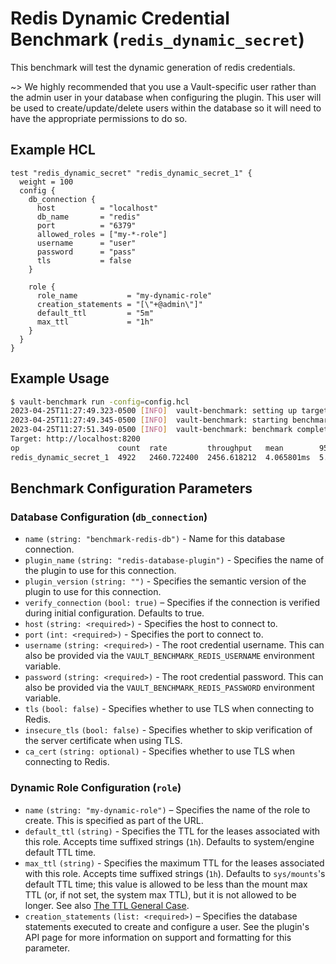 # Redis Dynamic Credential Benchmark (`redis_dynamic_secret`)

This benchmark will test the dynamic generation of redis credentials.

~> We highly recommended that you use a Vault-specific user rather than the admin user
in your database when configuring the plugin. This user will be used to
create/update/delete users within the database so it will need to have the appropriate
permissions to do so.

## Example HCL

```hcl
test "redis_dynamic_secret" "redis_dynamic_secret_1" {
  weight = 100
  config {
    db_connection {
      host          = "localhost"
      db_name       = "redis"
      port          = "6379"
      allowed_roles = ["my-*-role"]
      username      = "user"
      password      = "pass"
      tls           = false
    }

    role {
      role_name           = "my-dynamic-role"
      creation_statements = "[\"+@admin\"]"
      default_ttl         = "5m"
      max_ttl             = "1h"
    }
  }
}
```

## Example Usage

```bash
$ vault-benchmark run -config=config.hcl
2023-04-25T11:27:49.323-0500 [INFO]  vault-benchmark: setting up targets
2023-04-25T11:27:49.345-0500 [INFO]  vault-benchmark: starting benchmarks: duration=2s
2023-04-25T11:27:51.349-0500 [INFO]  vault-benchmark: benchmark complete
Target: http://localhost:8200
op                      count  rate         throughput   mean        95th%       99th%        successRatio
redis_dynamic_secret_1  4922   2460.722400  2456.618212  4.065801ms  5.248935ms  10.719219ms  100.00%
```

## Benchmark Configuration Parameters

### Database Configuration (`db_connection`)

- `name` `(string: "benchmark-redis-db")` - Name for this database connection.
- `plugin_name` `(string: "redis-database-plugin")` - Specifies the name of the plugin to use for this connection.
- `plugin_version` `(string: "")` - Specifies the semantic version of the plugin to use for this connection.
- `verify_connection` `(bool: true)` – Specifies if the connection is verified during initial configuration. Defaults to true.
- `host` `(string: <required>)` - Specifies the host to connect to.
- `port` `(int: <required>)` - Specifies the port to connect to.
- `username` `(string: <required>)` - The root credential username. This can also be provided via the `VAULT_BENCHMARK_REDIS_USERNAME` environment variable.
- `password` `(string: <required>)` - The root credential password. This can also be provided via the `VAULT_BENCHMARK_REDIS_PASSWORD` environment variable.
- `tls` `(bool: false)` - Specifies whether to use TLS when connecting to Redis.
- `insecure_tls` `(bool: false)` - Specifies whether to skip verification of the server certificate when using TLS.
- `ca_cert` `(string: optional)` - Specifies whether to use TLS when connecting to Redis.

### Dynamic Role Configuration (`role`)

- `name` `(string: "my-dynamic-role")` – Specifies the name of the role to create. This is specified as part of the URL.
- `default_ttl` `(string)` - Specifies the TTL for the leases associated with this role. Accepts time suffixed strings (`1h`). Defaults to system/engine default TTL time.
- `max_ttl` `(string)` - Specifies the maximum TTL for the leases associated with this role. Accepts time suffixed strings (`1h`). Defaults to `sys/mounts`'s default TTL time; this value is allowed to be less than the mount max TTL (or, if not set, the system max TTL), but it is not allowed to be longer. See also [The TTL General Case](/vault/docs/concepts/tokens#the-general-case).
- `creation_statements` `(list: <required>)` – Specifies the database statements executed to create and configure a user. See the plugin's API page
  for more information on support and formatting for this parameter.
